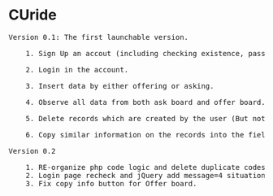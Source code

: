 # CUride
<pre>
Version 0.1: The first launchable version. <br>
    1. Sign Up an accout (including checking existence, password matching, ... etc). <br>
    2. Login in the account. <br>
    3. Insert data by either offering or asking. <br>
    4. Observe all data from both ask board and offer board. <br>
    5. Delete records which are created by the user (But not affecting others'). <br>
    6. Copy similar information on the records into the field so that similar input would be easy. <br>
Version 0.2 <br>
    1. RE-organize php code logic and delete duplicate codes.
    2. Login page recheck and jQuery add message=4 situation.
    3. Fix copy_info button for Offer board.
</pre>
   
